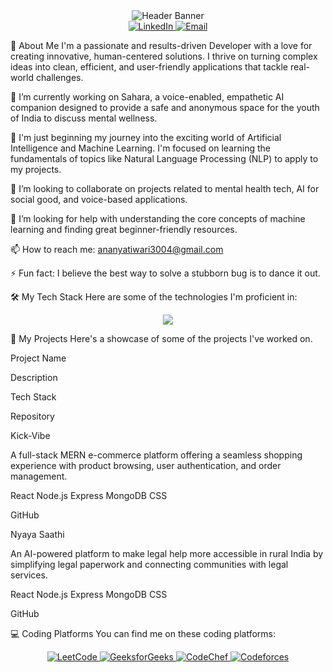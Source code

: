<div align="center">
<img src="https://www.google.com/search?q=https://placehold.co/1000x300/0D1117/FFFFFF%3Ftext%3DHello%252C%2520I%27m%2520Ananya%2520Tiwari%26font%3Dlato" alt="Header Banner">
</div>

<div align="center">
<a href="https://www.google.com/search?q=https://www.linkedin.com/in/ananyatiwari-profile">
<img src="https://www.google.com/search?q=https://img.shields.io/badge/LinkedIn-0077B5%3Fstyle%3Dfor-the-badge%26logo%3Dlinkedin%26logoColor%3Dwhite" alt="LinkedIn">
</a>
<a href="mailto:ananyatiwari3004@gmail.com">
<img src="https://www.google.com/search?q=https://img.shields.io/badge/Email-D14836%3Fstyle%3Dfor-the-badge%26logo%3Dgmail%26logoColor%3Dwhite" alt="Email">
</a>
</div>

👋 About Me
I'm a passionate and results-driven Developer with a love for creating innovative, human-centered solutions. I thrive on turning complex ideas into clean, efficient, and user-friendly applications that tackle real-world challenges.

🔭 I’m currently working on Sahara, a voice-enabled, empathetic AI companion designed to provide a safe and anonymous space for the youth of India to discuss mental wellness.

🌱 I'm just beginning my journey into the exciting world of Artificial Intelligence and Machine Learning. I'm focused on learning the fundamentals of topics like Natural Language Processing (NLP) to apply to my projects.

👯 I’m looking to collaborate on projects related to mental health tech, AI for social good, and voice-based applications.

🤔 I’m looking for help with understanding the core concepts of machine learning and finding great beginner-friendly resources.

📫 How to reach me: ananyatiwari3004@gmail.com

⚡ Fun fact: I believe the best way to solve a stubborn bug is to dance it out.

🛠️ My Tech Stack
Here are some of the technologies I'm proficient in:

<p align="center">
<a href="https://skillicons.dev">
<img src="https://www.google.com/search?q=https://skillicons.dev/icons%3Fi%3Dmongodb,express,react,nodejs,html,css,js" />
</a>
</p>

🚀 My Projects
Here's a showcase of some of the projects I've worked on.

Project Name

Description

Tech Stack

Repository

Kick-Vibe

A full-stack MERN e-commerce platform offering a seamless shopping experience with product browsing, user authentication, and order management.

React Node.js Express MongoDB CSS

GitHub

Nyaya Saathi

An AI-powered platform to make legal help more accessible in rural India by simplifying legal paperwork and connecting communities with legal services.

React Node.js Express MongoDB CSS

GitHub

💻 Coding Platforms
You can find me on these coding platforms:

<div align="center">
<a href="https://leetcode.com/u/ananya_tiwari_30/">
<img src="https://www.google.com/search?q=https://img.shields.io/badge/-LeetCode-FFA116%3Fstyle%3Dfor-the-badge%26logo%3DLeetCode%26logoColor%3Dblack" alt="LeetCode">
</a>
<a href="https://www.geeksforgeeks.org/user/ananyatiw6p5v/">
<img src="https://www.google.com/search?q=https://img.shields.io/badge/GeeksforGeeks-0F9D58%3Fstyle%3Dfor-the-badge%26logo%3Dgeeksforgeeks%26logoColor%3Dwhite" alt="GeeksforGeeks">
</a>
<a href="https://www.codechef.com/users/ananya_cc_30">
<img src="https://www.google.com/search?q=https://img.shields.io/badge/CodeChef-5B4638%3Fstyle%3Dfor-the-badge%26logo%3DCodeChef%26logoColor%3Dwhite" alt="CodeChef">
</a>
<a href="https://codeforces.com/profile/Ananya_cf30">
<img src="https://www.google.com/search?q=https://img.shields.io/badge/Codeforces-445f9d%3Fstyle%3Dfor-the-badge%26logo%3Dcodeforces%26logoColor%3Dwhite" alt="Codeforces">
</a>
</div>
